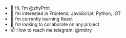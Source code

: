 - 👋 Hi, I’m @zhyProt
- 👀 I’m interested in Frontend, JavaScript, Python, IOT
- 🌱 I’m currently learning React
- 💞️ I’m looking to collaborate on any project
- 📫 How to reach me telegram: @rmitry

<!---
zhyProt/zhyProt is a ✨ special ✨ repository because its `README.md` (this file) appears on your GitHub profile.
You can click the Preview link to take a look at your changes.
--->
